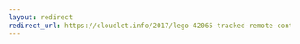 ```yaml
---
layout: redirect
redirect_url: https://cloudlet.info/2017/lego-42065-tracked-remote-control-racing-car
---
```


